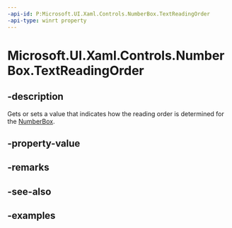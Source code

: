```yaml
---
-api-id: P:Microsoft.UI.Xaml.Controls.NumberBox.TextReadingOrder
-api-type: winrt property
---
```


# Microsoft.UI.Xaml.Controls.NumberBox.TextReadingOrder

<!--
public Windows.UI.Xaml.TextReadingOrder TextReadingOrder { get; set; }
-->

## -description

Gets or sets a value that indicates how the reading order is determined for the [NumberBox](numberbox.md).

## -property-value

## -remarks

## -see-also

## -examples

